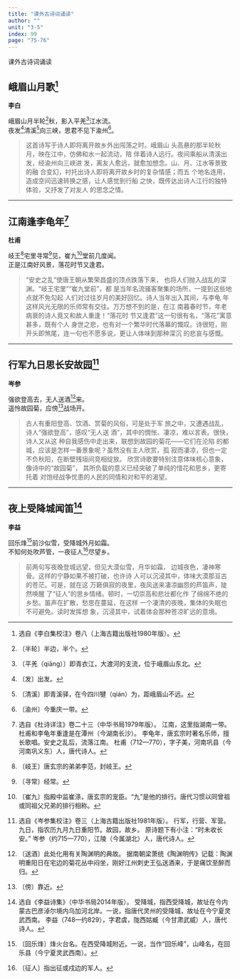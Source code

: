 ```yaml
---
title: "课外古诗词诵读"
author: ""
unit: "3-5"
index: 99
page: "75-76"
---
```


课外古诗词诵读

## 峨眉山月歌[^1-a]

**李白**

峨眉山月半轮[^1-b]秋，影入平羌[^1-c]江水流。  
夜发[^1-d]清溪[^1-e]向三峡，思君不见下渝州[^1-f]。  

> 这首诗写于诗人即将离开故乡外出闯荡之时。峨眉山
> 头高悬的那半轮秋月，映在江中，仿佛和水一起流动，陪
> 伴着诗人远行。夜间乘船从清溪出发，经渝州向三峡进
> 发，离友人愈远，就愈加想念。山、月、江水等景致的融
> 合变幻，衬托出诗人即将离开故乡时的复杂情感；而五
> 个地名连用，造成空间迅速转换之感，让人感觉到行船
> 之快，既传达出诗人江行的独特体验，又抒发了对友人
> 的思念之情。

[^1-a]: 选自《李白集校注》卷八（上海古籍出版社1980年版）。
[^1-b]: 〔半轮〕半边，半个。
[^1-c]: 〔平羌（qiāng）〕即青衣江，大渡河的支流，位于峨眉山东北。
[^1-d]: 〔发〕出发。
[^1-e]: 〔清溪〕即青溪驿，在今四川犍（qián）为，距峨眉山不远。
[^1-f]: 〔渝州〕今重庆一带。

---

## 江南逢李龟年[^1-g]

**杜甫**

岐王[^1-h]宅里寻常[^1-i]见，崔九[^1-j]堂前几度闻。  
正是江南好风景，落花时节又逢君。  

> “安史之乱”使唐王朝从繁荣昌盛的顶点跌落下来，
> 也将人们抛入战乱的深渊。“岐王宅里”“崔九堂前”，都
> 是当年名流骚客聚集的场所，一提到这些地点就不免勾起
> 人们对过往岁月的美好回忆。诗人当年出入其间，与李龟
> 年这样风光无限的乐师常有交往。万万想不到的是，在江
> 南暮春时节，年老病衰的诗人竟又和故人重逢！“落花时
> 节又逢君”这一句很有名，“落花”寓意甚多，既有个人
> 身世之悲，也有对一个繁华时代落幕的慨叹。诗很短，刚
> 开头即煞尾，连一句也不愿多说，更让人体味到那种深沉
> 的悲哀与感慨。

[^1-g]: 选自《杜诗详注》卷二十三（中华书局1979年版）。
    江南，这里指湖南一带。杜甫和李龟年重逢是在潭州（今湖南长沙）。
    李龟年，唐玄宗时著名乐师，擅长歌唱。安史之乱后，流落江南。
    杜甫（712—770），字子美，河南巩县（今河南巩义东）人，唐代诗人。
[^1-h]: 〔岐王〕唐玄宗的弟弟李范，封岐王。
[^1-i]: 〔寻常〕经常。
[^1-j]: 〔崔九〕指殿中监崔涤，唐玄宗的宠臣。“九”是他的排行。唐代习惯以同曾祖或同祖父兄弟的排行相称。

---

## 行军九日思长安故园[^2-a]

**岑参**

强欲登高去，无人送酒[^2-b]来。  
遥怜故园菊，应傍[^2-c]战场开。  

> 古人有重阳登高、饮酒、赏菊的风俗，可是处于军
> 旅之中，又遭遇战乱，诗人“强欲登高”，感叹“无人送
> 酒”，其中的惆怅、凄凉，难以言表。很快，诗人又从这
> 种自我感伤中走出来，联想到故园的菊花——它们在沦陷
> 的都城，应该是怎样一番景象呢？虽然没有主人欣赏，孤
> 寂而凄凉，但也一定不负秋阳，在断壁残垣间竞相绽放。
> 欣赏诗歌要特别注意体味核心意象，像诗中的“故园菊”，
> 其所负载的意义已经突破了单纯的惜花和思乡，更寄托着
> 对饱经战争忧患的人民的同情和对和平的渴望。

[^2-a]: 选自《岑参集校注》卷三（上海古籍出版社1981年版）。
    行军，行营、军营。九日，指农历九月九日重阳节。故园，故乡。
    原诗题下有小注：“时未收长安。”
    岑参（约715—770），江陵（今属湖北）人，唐代诗人。
[^2-b]: 〔送酒〕此处化用有关陶渊明的典故。
    据南朝梁萧统《陶渊明传》记载：陶渊明重阳日在宅边的菊花丛中闷坐，刚好江州刺史王弘送酒来，于是痛饮至醉而归。
[^2-c]: 〔傍〕靠近。

---

## 夜上受降城闻笛[^2-d]

**李益**

回乐烽[^2-e]前沙似雪，受降城外月如霜。  
不知何处吹芦管，一夜征人[^2-f]尽望乡。  

> 前两句写夜晚登城远望，但见大漠似雪，月华如霜，
> 边城夜色，凄神寒骨。这样的宁静如果不被打破，也许诗
> 人可以沉浸其中，体味大漠那亘古的苍茫。可是，就在这
> 万籁俱寂的夜里，夜风送来凄凉幽怨的芦笛声，陡然唤醒
> 了“征人”的思乡情绪。顿时，一切崇高和悲壮都化作
> 了绵绵不绝的乡愁。笛声在扩散，愁思在蔓延，在这样
> 一个凄清的夜晚，集体的失眠也不可避免。读时发挥想
> 象，沉浸其中，试着体会那种苍凉旷远的意境。

[^2-d]: 选自《李益诗集》（中华书局2014年版）。
    受降城，指西受降城，故址在今内蒙古巴彦淖尔境内乌加河北岸。一说，指唐代灵州的受降城，故址在今宁夏灵武西南。
    李益（748—约829），字君虞，陇西姑臧（今甘肃武威）人，唐代诗人。
[^2-e]: 〔回乐烽〕烽火台名。在西受降城附近。一说，当作“回乐峰”，山峰名，在回乐县（今宁夏灵武西南）。
[^2-f]: 〔征人〕指出征或戍边的军人。
